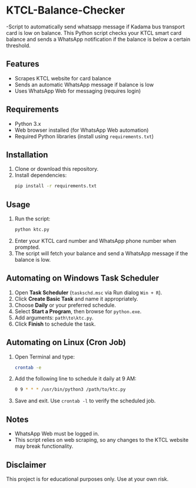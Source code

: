 # KTCL-Balance-Checker
-Script to automatically send whatsapp message if Kadama bus transport card is low on balance.
This Python script checks your KTCL smart card balance and sends a WhatsApp notification if the balance is below a certain threshold.

## Features
- Scrapes KTCL website for card balance
- Sends an automatic WhatsApp message if balance is low
- Uses WhatsApp Web for messaging (requires login)

## Requirements
- Python 3.x
- Web browser installed (for WhatsApp Web automation)
- Required Python libraries (install using `requirements.txt`)

## Installation
1. Clone or download this repository.
2. Install dependencies:
   ```bash
   pip install -r requirements.txt
   ```

## Usage
1. Run the script:
   ```bash
   python ktc.py
   ```
2. Enter your KTCL card number and WhatsApp phone number when prompted.
3. The script will fetch your balance and send a WhatsApp message if the balance is low.

## Automating on Windows Task Scheduler
1. Open **Task Scheduler** (`taskschd.msc` via Run dialog `Win + R`).
2. Click **Create Basic Task** and name it appropriately.
3. Choose **Daily** or your preferred schedule.
4. Select **Start a Program**, then browse for `python.exe`.
5. Add arguments: `path\to\ktc.py`.
6. Click **Finish** to schedule the task.

## Automating on Linux (Cron Job)
1. Open Terminal and type:
   ```bash
   crontab -e
   ```
2. Add the following line to schedule it daily at 9 AM:
   ```bash
   0 9 * * * /usr/bin/python3 /path/to/ktc.py
   ```
3. Save and exit. Use `crontab -l` to verify the scheduled job.

## Notes
- WhatsApp Web must be logged in.
- This script relies on web scraping, so any changes to the KTCL website may break functionality.

## Disclaimer
This project is for educational purposes only. Use at your own risk.
```

